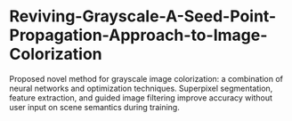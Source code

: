 # Reviving-Grayscale-A-Seed-Point-Propagation-Approach-to-Image-Colorization
Proposed novel method for grayscale image colorization: a combination of neural networks and optimization techniques. Superpixel segmentation, feature extraction, and guided image filtering improve accuracy without user input on scene semantics during training.
